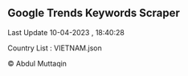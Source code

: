 

## Google Trends Keywords Scraper 
 
Last Update 10-04-2023 , 18:40:28

Country List :
VIETNAM.json



© Abdul Muttaqin 
